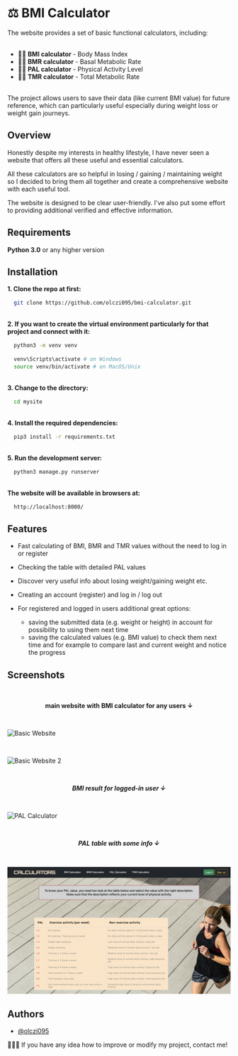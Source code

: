 # :balance_scale: BMI Calculator

The website provides a set of basic functional calculators, including:
<br /><br />
* :standing_man: **BMI calculator** - Body Mass Index
* :lotus_position_woman: **BMR calculator** - Basal Metabolic Rate
* :weight_lifting_man: **PAL calculator** - Physical Activity Level
* :running_woman: **TMR calculator** - Total Metabolic Rate
<br />
The project allows users to save their data (like current BMI value) for future reference, which can particularly useful especially during weight loss or weight gain journeys.

## Overview
Honestly despite my interests in healthy lifestyle, I have never seen a website that offers all these useful and essential calculators.

All these calculators are so helpful in losing / gaining / maintaining weight so I decided to bring them all together and create a comprehensive website with each useful tool. 

The website is designed to be clear user-friendly. I've also put some effort to providing additional verified and effective information.

## Requirements

**Python 3.0** or any higher version


## Installation
<strong>1. Clone the repo at first:</strong>
<br />

```bash
  git clone https://github.com/olczi095/bmi-calculator.git
```
<br />
<strong>2. If you want to create the virtual environment particularly for that project and connect with it:</strong>

```bash
  python3 -m venv venv
```
```bash
  venv\Scripts\activate # on Windows
  source venv/bin/activate # on MacOS/Unix
```
<br />
<strong>3. Change to the directory:</strong>

```bash
  cd mysite
```
<br />
<strong>4. Install the required dependencies:</strong>

```bash
  pip3 install -r requirements.txt
```
<br />
<strong>5. Run the development server:</strong>

```bash
  python3 manage.py runserver
```
<br />
<strong>The website will be available in browsers at:</strong>

```bash
  http://localhost:8000/
```

## Features

- Fast calculating of BMI, BMR and TMR values without the need to log in or register
- Checking the table with detailed PAL values 
- Discover very useful info about losing weight/gaining weight etc.
- Creating an account (register) and log in / log out
- For registered and logged in users additional great options:

    * saving the submitted data (e.g. weight or height) in account for possibility to using them next time
    * saving the calculated values (e.g. BMI value) to check them next time and for example to compare last and current weight and notice the progress 



## Screenshots
<br />
<strong><p align="center">main website with BMI calculator for any users &darr;</p></strong>

<br />

![Basic Website](./mysite/screenshots/basic_website.png)

<br />

![Basic Website 2](./mysite/screenshots/basic_website2.png)

<br />

***<p align="center">BMI result for logged-in user &darr;</p>***

<br />

![PAL Calculator](./mysite/screenshots/bmi_result.png)

<br />

***<p align="center">PAL table with some info &darr;</p>***

<br />

![PAL Calculator](./mysite/screenshots/pal.png)
<br />


## Authors

- [@olczi095](https://github.com/olczi095/olczi095)

🙋🏻‍♀️ If you have any idea how to improve or modify my project, contact me!
